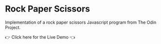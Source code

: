 # Rock Paper Scissors

Implementation of a rock paper scissors Javascript program from The Odin Project.

:point_right: Click here for the Live Demo  :point_left:
